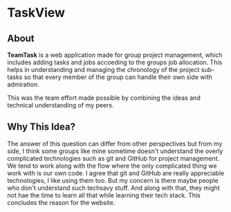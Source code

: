 # TaskView


## About
**TeamTask** is a web application made for group project management, which includes adding tasks and jobs accoeding to the groups job allocation.
This helps in understanding and managing the chronology of the project sub-tasks so that every member of the group can handle their own side with admiration.

This was the team effort made possible by combining the ideas and technical understanding of my peers.

## Why This Idea?
The answer of this question can differ from other perspectives but from my side, I think some groups like mine sometime doesn't understand the overly complicated technologies such as git and GitHub for project management. We tend to work along with the flow where the only complicated thing we work with is our own code. I agree that git and GitHub are really appreciable technologies, I like using them too. But my concern is there maybe people who don't understand such techsavy stuff. And along with that, they might not hae the time to learn all that while learning their tech stack. This concludes the reason for the website. 
